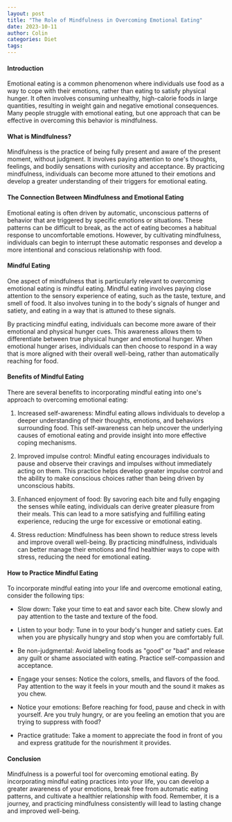 ```yaml
---
layout: post
title: "The Role of Mindfulness in Overcoming Emotional Eating"
date: 2023-10-11
author: Colin
categories: Diet
tags: 
---
```


#### Introduction

Emotional eating is a common phenomenon where individuals use food as a way to cope with their emotions, rather than eating to satisfy physical hunger. It often involves consuming unhealthy, high-calorie foods in large quantities, resulting in weight gain and negative emotional consequences. Many people struggle with emotional eating, but one approach that can be effective in overcoming this behavior is mindfulness.

#### What is Mindfulness?

Mindfulness is the practice of being fully present and aware of the present moment, without judgment. It involves paying attention to one's thoughts, feelings, and bodily sensations with curiosity and acceptance. By practicing mindfulness, individuals can become more attuned to their emotions and develop a greater understanding of their triggers for emotional eating.

#### The Connection Between Mindfulness and Emotional Eating

Emotional eating is often driven by automatic, unconscious patterns of behavior that are triggered by specific emotions or situations. These patterns can be difficult to break, as the act of eating becomes a habitual response to uncomfortable emotions. However, by cultivating mindfulness, individuals can begin to interrupt these automatic responses and develop a more intentional and conscious relationship with food.

#### Mindful Eating

One aspect of mindfulness that is particularly relevant to overcoming emotional eating is mindful eating. Mindful eating involves paying close attention to the sensory experience of eating, such as the taste, texture, and smell of food. It also involves tuning in to the body's signals of hunger and satiety, and eating in a way that is attuned to these signals.

By practicing mindful eating, individuals can become more aware of their emotional and physical hunger cues. This awareness allows them to differentiate between true physical hunger and emotional hunger. When emotional hunger arises, individuals can then choose to respond in a way that is more aligned with their overall well-being, rather than automatically reaching for food.

#### Benefits of Mindful Eating

There are several benefits to incorporating mindful eating into one's approach to overcoming emotional eating:

1. Increased self-awareness: Mindful eating allows individuals to develop a deeper understanding of their thoughts, emotions, and behaviors surrounding food. This self-awareness can help uncover the underlying causes of emotional eating and provide insight into more effective coping mechanisms.

2. Improved impulse control: Mindful eating encourages individuals to pause and observe their cravings and impulses without immediately acting on them. This practice helps develop greater impulse control and the ability to make conscious choices rather than being driven by unconscious habits.

3. Enhanced enjoyment of food: By savoring each bite and fully engaging the senses while eating, individuals can derive greater pleasure from their meals. This can lead to a more satisfying and fulfilling eating experience, reducing the urge for excessive or emotional eating.

4. Stress reduction: Mindfulness has been shown to reduce stress levels and improve overall well-being. By practicing mindfulness, individuals can better manage their emotions and find healthier ways to cope with stress, reducing the need for emotional eating.

#### How to Practice Mindful Eating

To incorporate mindful eating into your life and overcome emotional eating, consider the following tips:

- Slow down: Take your time to eat and savor each bite. Chew slowly and pay attention to the taste and texture of the food.

- Listen to your body: Tune in to your body's hunger and satiety cues. Eat when you are physically hungry and stop when you are comfortably full.

- Be non-judgmental: Avoid labeling foods as "good" or "bad" and release any guilt or shame associated with eating. Practice self-compassion and acceptance.

- Engage your senses: Notice the colors, smells, and flavors of the food. Pay attention to the way it feels in your mouth and the sound it makes as you chew.

- Notice your emotions: Before reaching for food, pause and check in with yourself. Are you truly hungry, or are you feeling an emotion that you are trying to suppress with food?

- Practice gratitude: Take a moment to appreciate the food in front of you and express gratitude for the nourishment it provides.

#### Conclusion

Mindfulness is a powerful tool for overcoming emotional eating. By incorporating mindful eating practices into your life, you can develop a greater awareness of your emotions, break free from automatic eating patterns, and cultivate a healthier relationship with food. Remember, it is a journey, and practicing mindfulness consistently will lead to lasting change and improved well-being.